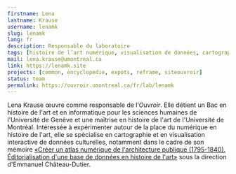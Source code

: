 ```yaml
---
firstname: Lena
lastname: Krause
username: lenamk
slug: lenamk
lang: fr
description: Responsable du laboratoire
tags: [histoire de l’art numérique, visualisation de données, cartographie, médiation culturelle, littératie numérique]
mail: lena.krause@umontreal.ca
link: https://lenamk.site
projects: [common, encyclopedie, expots, reframe, siteouvroir]
status: team
permalink: https://ouvroir.umontreal.ca/fr/lab/lenamk
---
```


Lena Krause œuvre comme responsable de l’_Ouvroir_. Elle détient un Bac en histoire de l'art et en informatique pour les sciences humaines de l'Université de Genève et une maîtrise en histoire de l'art de l'Université de Montréal. Intéressée à expérimenter autour de la place du numérique en histoire de l'art, elle se spécialise en cartographie et en visualisation interactive de données culturelles, notamment dans le cadre de son mémoire [«Créer un atlas numérique de l'architecture publique (1795-1840). Éditorialisation d'une base de données en histoire de l'art»](https://public.archi/atlas-2021) sous la direction d'Emmanuel Château-Dutier. 
